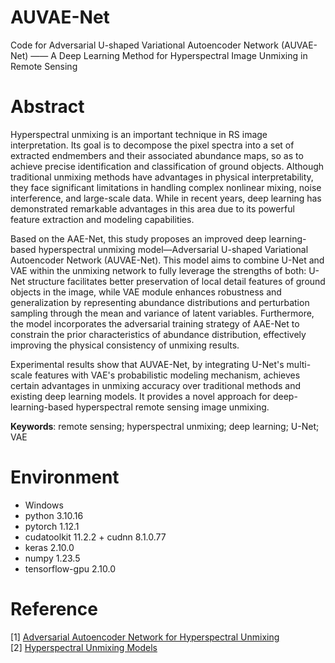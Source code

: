 # AUVAE-Net
Code for Adversarial U-shaped Variational Autoencoder Network (AUVAE-Net) —— A Deep Learning Method for Hyperspectral Image Unmixing in Remote Sensing

# Abstract
<p>
Hyperspectral unmixing is an important technique in RS image interpretation. Its goal is to decompose the pixel spectra into a set of extracted endmembers and their associated abundance maps, so as to achieve precise identification and classification of ground objects. Although traditional unmixing methods have advantages in physical interpretability, they face significant limitations in handling complex nonlinear mixing, noise interference, and large-scale data. While in recent years, deep learning has demonstrated remarkable advantages in this area due to its powerful feature extraction and modeling capabilities.
</p>
<p>
Based on the AAE-Net, this study proposes an improved deep learning-based hyperspectral unmixing model—Adversarial U-shaped Variational Autoencoder Network (AUVAE-Net). This model aims to combine U-Net and VAE within the unmixing network to fully leverage the strengths of both: U-Net structure facilitates better preservation of local detail features of ground objects in the image, while VAE module enhances robustness and generalization by representing abundance distributions and perturbation sampling through the mean and variance of latent variables. Furthermore, the model incorporates the adversarial training strategy of AAE-Net to constrain the prior characteristics of abundance distribution, effectively improving the physical consistency of unmixing results.
</p>
<p>
Experimental results show that AUVAE-Net, by integrating U-Net's multi-scale features with VAE's probabilistic modeling mechanism, achieves certain advantages in unmixing accuracy over traditional methods and existing deep learning models. It provides a novel approach for deep-learning-based hyperspectral remote sensing image unmixing.
</p>
<b>Keywords</b>: remote sensing; hyperspectral unmixing; deep learning; U-Net; VAE

# Environment
* Windows
* python 3.10.16
* pytorch 1.12.1
* cudatoolkit 11.2.2 + cudnn 8.1.0.77
* keras 2.10.0
* numpy 1.23.5
* tensorflow-gpu 2.10.0

# Reference
[1] [Adversarial Autoencoder Network for Hyperspectral Unmixing](https://github.com/qiwenjjin/AAENet)<br>
[2] [Hyperspectral Unmixing Models](https://github.com/UPCGIT/Hyperspectral-Unmixing-Models)
